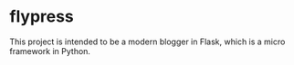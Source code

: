 flypress
=======

This project is intended to be a modern blogger in Flask, which is a micro framework in Python.
